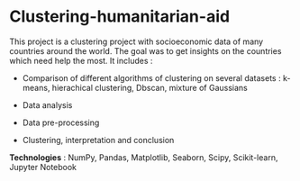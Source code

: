 # Clustering-humanitarian-aid

This project is a clustering project with socioeconomic data of many countries around the world. The goal was to get insights on the countries which need help the most. It includes :

- Comparison of different algorithms of clustering on several datasets : k-means, hierachical clustering, Dbscan, mixture of Gaussians

- Data analysis

- Data pre-processing

- Clustering, interpretation and conclusion

**Technologies** : NumPy, Pandas, Matplotlib, Seaborn, Scipy, Scikit-learn, Jupyter Notebook
